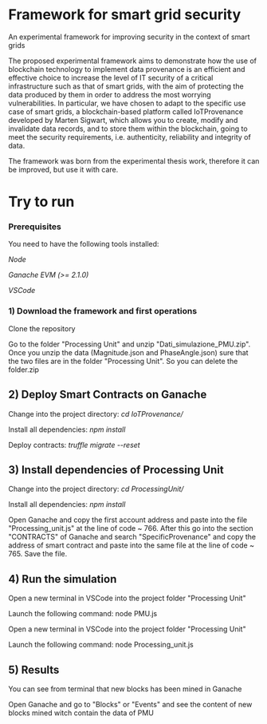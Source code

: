 # Framework for smart grid security
An experimental framework for improving security in the context of smart grids

The proposed experimental framework aims to demonstrate how the use of blockchain technology to implement data provenance is an efficient and effective choice to increase the level of IT security of a critical infrastructure such as that of smart grids, with the aim of protecting the data produced by them in order to address the most worrying vulnerabilities. In particular, we have chosen to adapt to the specific use case of smart grids, a blockchain-based platform called IoTProvenance developed by Marten Sigwart, which allows you to create, modify and invalidate data records, and to store them within the blockchain, going to meet the security requirements, i.e. authenticity, reliability and integrity of data.

The framework was born from the experimental thesis work, therefore it can be improved, but use it with care.

# Try to run 

### Prerequisites

You need to have the following tools installed:

_Node_

_Ganache EVM (>= 2.1.0)_

_VSCode_

### 1) Download the framework and first operations

Clone the repository

Go to the folder "Processing Unit" and unzip "Dati_simulazione_PMU.zip". 
Once you unzip the data (Magnitude.json and PhaseAngle.json) sure that the two files are in the folder "Processing Unit". 
So you can delete the folder.zip


## 2) Deploy Smart Contracts on Ganache

Change into the project directory: _cd IoTProvenance/_

Install all dependencies: _npm install_

Deploy contracts: _truffle migrate --reset_

## 3) Install dependencies of Processing Unit

Change into the project directory: _cd ProcessingUnit/_

Install all dependencies: _npm install_

Open Ganache and copy the first account address and paste into the file "Processing_unit.js" at the line of code ~ 766. 
After this go into the section "CONTRACTS" of Ganache and search "SpecificProvenance" and copy the address of smart contract and paste into the same file at the line of code ~ 765. 
Save the file.

## 4) Run the simulation

Open a new terminal in VSCode into the project folder "Processing Unit"

Launch the following command: node PMU.js

Open a new terminal in VSCode into the project folder "Processing Unit"

Launch the following command: node Processing_unit.js

## 5) Results
You can see from terminal that new blocks has been mined in Ganache

Open Ganache and go to "Blocks" or "Events" and see the content of new blocks mined witch contain the data of PMU

